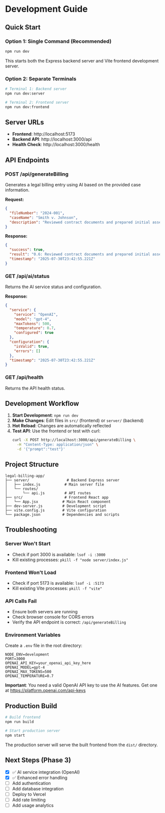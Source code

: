# Development Guide

## Quick Start

### Option 1: Single Command (Recommended)
```bash
npm run dev
```
This starts both the Express backend server and Vite frontend development server.

### Option 2: Separate Terminals
```bash
# Terminal 1: Backend server
npm run dev:server

# Terminal 2: Frontend server  
npm run dev:frontend
```

## Server URLs

- **Frontend**: http://localhost:5173
- **Backend API**: http://localhost:3000/api
- **Health Check**: http://localhost:3000/health

## API Endpoints

### POST /api/generateBilling
Generates a legal billing entry using AI based on the provided case information.

**Request:**
```json
{
  "fileNumber": "2024-001",
  "caseName": "Smith v. Johnson",
  "description": "Reviewed contract documents and prepared initial assessment"
}
```

**Response:**
```json
{
  "success": true,
  "result": "0.6: Reviewed contract documents and prepared initial assessment of liability issues.",
  "timestamp": "2025-07-30T23:42:55.221Z"
}
```

### GET /api/ai/status
Returns the AI service status and configuration.

**Response:**
```json
{
  "service": {
    "service": "OpenAI",
    "model": "gpt-4",
    "maxTokens": 500,
    "temperature": 0.7,
    "configured": true
  },
  "configuration": {
    "isValid": true,
    "errors": []
  },
  "timestamp": "2025-07-30T23:42:55.221Z"
}
```

### GET /api/health
Returns the API health status.

## Development Workflow

1. **Start Development**: `npm run dev`
2. **Make Changes**: Edit files in `src/` (frontend) or `server/` (backend)
3. **Hot Reload**: Changes are automatically reflected
4. **Test API**: Use the frontend or test with curl:
   ```bash
   curl -X POST http://localhost:3000/api/generateBilling \
     -H "Content-Type: application/json" \
     -d '{"prompt":"test"}'
   ```

## Project Structure

```
legal-billing-app/
├── server/                 # Backend Express server
│   ├── index.js           # Main server file
│   └── routes/
│       └── api.js         # API routes
├── src/                   # Frontend React app
│   └── App.jsx           # Main React component
├── dev-server.js         # Development script
├── vite.config.js        # Vite configuration
└── package.json          # Dependencies and scripts
```

## Troubleshooting

### Server Won't Start
- Check if port 3000 is available: `lsof -i :3000`
- Kill existing processes: `pkill -f "node server/index.js"`

### Frontend Won't Load
- Check if port 5173 is available: `lsof -i :5173`
- Kill existing Vite processes: `pkill -f "vite"`

### API Calls Fail
- Ensure both servers are running
- Check browser console for CORS errors
- Verify the API endpoint is correct: `/api/generateBilling`

### Environment Variables
Create a `.env` file in the root directory:
```
NODE_ENV=development
PORT=3000
OPENAI_API_KEY=your_openai_api_key_here
OPENAI_MODEL=gpt-4
OPENAI_MAX_TOKENS=500
OPENAI_TEMPERATURE=0.7
```

**Important**: You need a valid OpenAI API key to use the AI features. Get one at https://platform.openai.com/api-keys

## Production Build

```bash
# Build frontend
npm run build

# Start production server
npm start
```

The production server will serve the built frontend from the `dist/` directory.

## Next Steps (Phase 3)

- [x] ✅ AI service integration (OpenAI)
- [x] ✅ Enhanced error handling
- [ ] Add authentication
- [ ] Add database integration
- [ ] Deploy to Vercel
- [ ] Add rate limiting
- [ ] Add usage analytics 